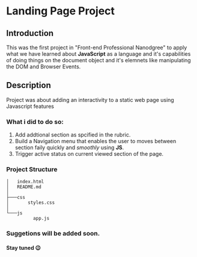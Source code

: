 # Landing Page Project

## Introduction 

This was the first project in "Front-end Professional Nanodgree" to apply what we have learned about __JavaScript__ as a language and it's capabilities of doing things on the document object and it's elemnets like manipulating the DOM and Browser Events.


## Description 

Project was about adding an interactivity to a static web page using Javascript features
### What i did to do so:

1. Add addtional section as spcified in the rubric.
2. Build a Navigation menu that enables the user to moves between section faily quickly and _smoothly_ using __JS__.
3. Trigger active status on current viewed section of the page.

### Project Structure
    │   index.html
    │   README.md
    │
    ├───css
    │       styles.css
    │
    └───js
              app.js
              
### Suggetions will be added soon.
#### Stay tuned 😉
